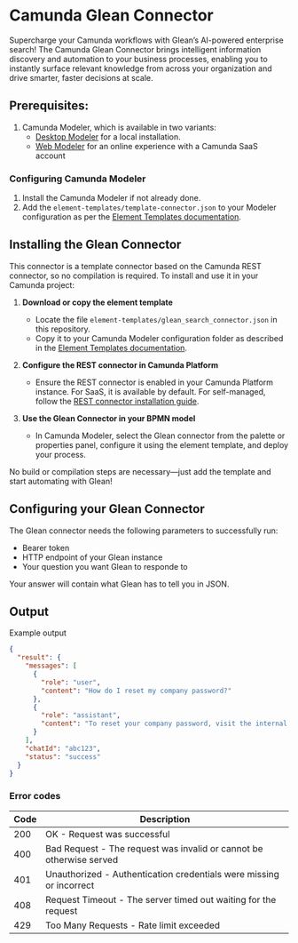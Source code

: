 
# Camunda Glean Connector

Supercharge your Camunda workflows with Glean’s AI-powered enterprise search! The Camunda Glean Connector brings intelligent information discovery and automation to your business processes, enabling you to instantly surface relevant knowledge from across your organization and drive smarter, faster decisions at scale.

## Prerequisites:

1. Camunda Modeler, which is available in two variants:
    - [Desktop Modeler](https://camunda.com/download/modeler/) for a local installation.
    - [Web Modeler](https://modeler.camunda.io/) for an online experience with a Camunda SaaS account


### Configuring Camunda Modeler

1. Install the Camunda Modeler if not already done.
2. Add the `element-templates/template-connector.json` to your Modeler configuration as per
   the [Element Templates documentation](https://docs.camunda.io/docs/components/modeler/desktop-modeler/element-templates/configuring-templates/).

## Installing the Glean Connector

This connector is a template connector based on the Camunda REST connector, so no compilation is required. To install and use it in your Camunda project:

1. **Download or copy the element template**
   - Locate the file `element-templates/glean_search_connector.json` in this repository.
   - Copy it to your Camunda Modeler configuration folder as described in the [Element Templates documentation](https://docs.camunda.io/docs/components/modeler/desktop-modeler/element-templates/configuring-templates/).

2. **Configure the REST connector in Camunda Platform**
   - Ensure the REST connector is enabled in your Camunda Platform instance. For SaaS, it is available by default. For self-managed, follow the [REST connector installation guide](https://docs.camunda.io/docs/components/connectors/connectors/rest/).

3. **Use the Glean Connector in your BPMN model**
   - In Camunda Modeler, select the Glean connector from the palette or properties panel, configure it using the element template, and deploy your process.

No build or compilation steps are necessary—just add the template and start automating with Glean!


## Configuring your Glean Connector

The Glean connector needs the following parameters to successfully run:

- Bearer token
- HTTP endpoint of your Glean instance
- Your question you want Glean to responde to

Your answer will contain what Glean has to tell you in JSON.

## Output

Example output
```json
{
  "result": {
    "messages": [
      {
        "role": "user",
        "content": "How do I reset my company password?"
      },
      {
        "role": "assistant",
        "content": "To reset your company password, visit the internal portal and follow the password reset instructions. If you need further assistance, contact IT support."
      }
    ],
    "chatId": "abc123",
    "status": "success"
  }
}
```

### Error codes

| Code | Description |
|------|-------------|
| 200  | OK - Request was successful |
| 400  | Bad Request - The request was invalid or cannot be otherwise served |
| 401  | Unauthorized - Authentication credentials were missing or incorrect |
| 408  | Request Timeout - The server timed out waiting for the request |
| 429  | Too Many Requests - Rate limit exceeded |

